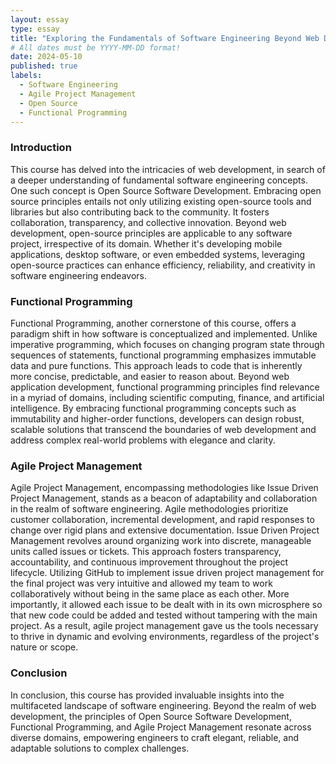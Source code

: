 ```yaml
--- 
layout: essay
type: essay
title: "Exploring the Fundamentals of Software Engineering Beyond Web Development"
# All dates must be YYYY-MM-DD format!
date: 2024-05-10
published: true
labels:
  - Software Engineering
  - Agile Project Management
  - Open Source
  - Functional Programming
---
```


### Introduction

This course has delved into the intricacies of web development, in search of a deeper understanding of fundamental software engineering concepts. One such concept is Open Source Software Development. Embracing open source principles entails not only utilizing existing open-source tools and libraries but also contributing back to the community. It fosters collaboration, transparency, and collective innovation. Beyond web development, open-source principles are applicable to any software project, irrespective of its domain. Whether it's developing mobile applications, desktop software, or even embedded systems, leveraging open-source practices can enhance efficiency, reliability, and creativity in software engineering endeavors. 

### Functional Programming

Functional Programming, another cornerstone of this course, offers a paradigm shift in how software is conceptualized and implemented. Unlike imperative programming, which focuses on changing program state through sequences of statements, functional programming emphasizes immutable data and pure functions. This approach leads to code that is inherently more concise, predictable, and easier to reason about. Beyond web application development, functional programming principles find relevance in a myriad of domains, including scientific computing, finance, and artificial intelligence. By embracing functional programming concepts such as immutability and higher-order functions, developers can design robust, scalable solutions that transcend the boundaries of web development and address complex real-world problems with elegance and clarity.

### Agile Project Management

Agile Project Management, encompassing methodologies like Issue Driven Project Management, stands as a beacon of adaptability and collaboration in the realm of software engineering. Agile methodologies prioritize customer collaboration, incremental development, and rapid responses to change over rigid plans and extensive documentation. Issue Driven Project Management revolves around organizing work into discrete, manageable units called issues or tickets. This approach fosters transparency, accountability, and continuous improvement throughout the project lifecycle. Utilizing GitHub to implement issue driven project management for the final project was very intuitive and allowed my team to work collaboratively without being in the same place as each other. More importantly, it allowed each issue to be dealt with in its own microsphere so that new code could be added and tested without tampering with the main project. As a result, agile project management gave us the tools necessary to thrive in dynamic and evolving environments, regardless of the project's nature or scope.

### Conclusion

In conclusion, this course has provided invaluable insights into the multifaceted landscape of software engineering. Beyond the realm of web development, the principles of Open Source Software Development, Functional Programming, and Agile Project Management resonate across diverse domains, empowering engineers to craft elegant, reliable, and adaptable solutions to complex challenges.
